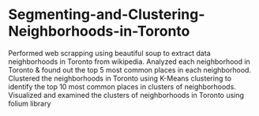 # Segmenting-and-Clustering-Neighborhoods-in-Toronto


Performed web scrapping using beautiful soup to extract data neighborhoods in Toronto from wikipedia. Analyzed each neighborhood in Toronto & found out the top 5 most common places in each neighborhood. Clustered the neighborhoods in Toronto using K-Means clustering to identify the top 10 most common places in clusters of neighborhoods. Visualized and examined the clusters of neighborhoods in Toronto using folium library 
